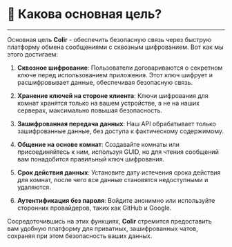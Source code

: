 # 🎯 Какова основная цель?

---

Основная цель **Colir** - обеспечить безопасную связь через быструю платформу обмена сообщениями с сквозным шифрованием. Вот как мы этого достигаем:

1. **Сквозное шифрование**: Пользователи договариваются о секретном ключе перед использованием приложения. Этот ключ шифрует и расшифровывает данные, обеспечивая безопасную связь.

2. **Хранение ключей на стороне клиента**: Ключи шифрования для комнат хранятся только на вашем устройстве, а не на наших серверах, максимально повышая безопасность.

3. **Зашифрованная передача данных**: Наш API обрабатывает только зашифрованные данные, без доступа к фактическому содержимому.

4. **Общение на основе комнат**: Создавайте комнаты или присоединяйтесь к ним, используя GUID, но для чтения сообщений вам понадобится правильный ключ шифрования.

5. **Срок действия данных**: Установите дату истечения срока действия для комнат, после чего все данные становятся недоступными и удаляются.

6. **Аутентификация без пароля**: Войдите анонимно или используйте сторонних провайдеров, таких как GitHub и Google.

Сосредоточившись на этих функциях, **Colir** стремится предоставить вам удобную платформу для приватных, зашифрованных чатов, сохраняя при этом безопасность ваших данных.
